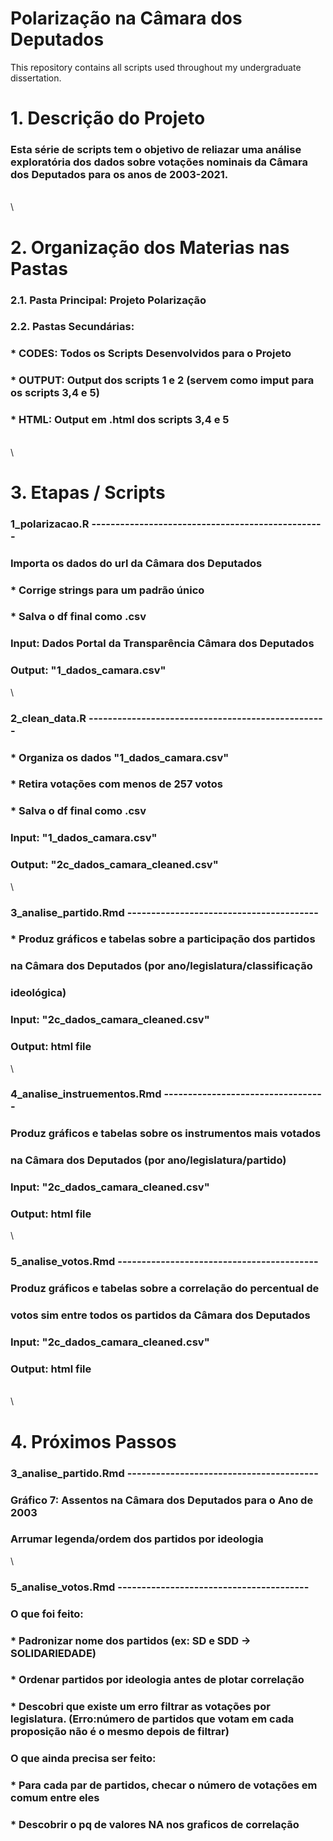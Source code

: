 # Polarização na Câmara dos Deputados
This repository contains all scripts used throughout my undergraduate dissertation. 


# 1. **Descrição do Projeto**

###  Esta série de scripts tem o objetivo de reliazar uma análise exploratória dos dados sobre votações nominais da Câmara dos Deputados para os anos de 2003-2021. 
\
\


# 2. **Organização dos Materias nas Pastas**

### 2.1. Pasta Principal: Projeto Polarização
### 2.2. Pastas Secundárias: 
###      * CODES: Todos os Scripts Desenvolvidos para o Projeto
###      * OUTPUT: Output dos scripts 1 e 2 (servem como imput para os scripts 3,4 e 5)
###      * HTML: Output em .html dos scripts 3,4 e 5
\
\

# 3. **Etapas / Scripts**

### **1_polarizacao.R** -------------------------------------------------
###
###  Importa os dados do url da Câmara dos Deputados 
###  * Corrige strings para um padrão único
###  * Salva o df final como .csv
###
###  Input: Dados Portal da Transparência Câmara dos Deputados
###  Output: "1_dados_camara.csv"
\

### **2_clean_data.R**  --------------------------------------------------
###  * Organiza os dados "1_dados_camara.csv" 
###  * Retira votações com menos de 257 votos
###  * Salva o df final como .csv
###
###  Input: "1_dados_camara.csv"
###  Output: "2c_dados_camara_cleaned.csv"
\

### **3_analise_partido.Rmd** ----------------------------------------
###
###  * Produz gráficos e tabelas sobre a participação dos partidos 
###    na Câmara dos Deputados (por ano/legislatura/classificação
###    ideológica)
###  
###  Input: "2c_dados_camara_cleaned.csv"
###  Output: html file
\

### **4_analise_instruementos.Rmd** ----------------------------------
###
###  Produz gráficos e tabelas sobre os instrumentos mais votados
###  na Câmara dos Deputados (por ano/legislatura/partido)
###
###  Input: "2c_dados_camara_cleaned.csv"
###  Output: html file
\

### **5_analise_votos.Rmd** ------------------------------------------ 
###
###  Produz gráficos e tabelas sobre a correlação do percentual de 
###  votos sim entre todos os partidos da Câmara dos Deputados
###
###  Input: "2c_dados_camara_cleaned.csv"
###  Output: html file
\
\


# 4. Próximos Passos

###  **3_analise_partido.Rmd** ----------------------------------------
### 
###  Gráfico 7: Assentos na Câmara dos Deputados para o Ano de 2003
###  Arrumar legenda/ordem dos partidos por ideologia
\

###  **5_analise_votos.Rmd** ----------------------------------------
### 
###  **O que foi feito:** 
###  * Padronizar nome dos partidos (ex: SD e SDD -> SOLIDARIEDADE)
###  * Ordenar partidos por ideologia antes de plotar correlação
###  * Descobri que existe um erro filtrar as votações por legislatura. (Erro:número de partidos que votam em cada proposição não é o mesmo depois de filtrar)
###  **O que ainda precisa ser feito:** 
###  * Para cada par de partidos, checar o número de votações em comum entre eles
###  * Descobrir o pq de valores NA nos graficos de correlação 


